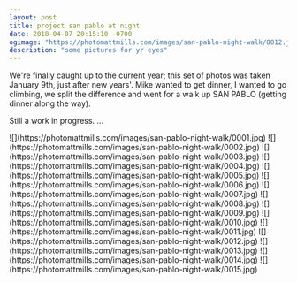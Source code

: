 ```yaml
---
layout: post
title: project san pablo at night
date: 2018-04-07 20:15:10 -0700
ogimage: "https://photomattmills.com/images/san-pablo-night-walk/0012.jpg"
description: "some pictures for yr eyes"
---
```


We're finally caught up to the current year; this set of photos was taken January 9th, just after new years'. Mike wanted to get dinner, I wanted to go climbing, we split the difference and went for a walk up SAN PABLO (getting dinner along the way). 

Still a work in progress. ...

<span style="display:block;" class="center">
  ![](https://photomattmills.com/images/san-pablo-night-walk/0001.jpg)
<span class="caption"></span>
![](https://photomattmills.com/images/san-pablo-night-walk/0002.jpg)
<span class="caption"></span>
![](https://photomattmills.com/images/san-pablo-night-walk/0003.jpg)
<span class="caption"></span>
![](https://photomattmills.com/images/san-pablo-night-walk/0004.jpg)
<span class="caption"></span>
![](https://photomattmills.com/images/san-pablo-night-walk/0005.jpg)
<span class="caption"></span>
![](https://photomattmills.com/images/san-pablo-night-walk/0006.jpg)
<span class="caption"></span>
![](https://photomattmills.com/images/san-pablo-night-walk/0007.jpg)
<span class="caption"></span>
![](https://photomattmills.com/images/san-pablo-night-walk/0008.jpg)
<span class="caption"></span>
![](https://photomattmills.com/images/san-pablo-night-walk/0009.jpg)
<span class="caption"></span>
![](https://photomattmills.com/images/san-pablo-night-walk/0010.jpg)
<span class="caption"></span>
![](https://photomattmills.com/images/san-pablo-night-walk/0011.jpg)
<span class="caption"></span>
![](https://photomattmills.com/images/san-pablo-night-walk/0012.jpg)
<span class="caption"></span>
![](https://photomattmills.com/images/san-pablo-night-walk/0013.jpg)
<span class="caption"></span>
![](https://photomattmills.com/images/san-pablo-night-walk/0014.jpg)
<span class="caption"></span>
![](https://photomattmills.com/images/san-pablo-night-walk/0015.jpg)
<span class="caption"></span>
</span>
